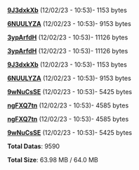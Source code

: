[**9J3dxkXb**](/data/9J3dxkXb.txt) (12/02/23 - 10:53)- 1153 bytes

[**6NUULYZA**](/data/6NUULYZA.txt) (12/02/23 - 10:53)- 9153 bytes

[**3ypArfdH**](/data/3ypArfdH.txt) (12/02/23 - 10:53)- 11126 bytes

[**3ypArfdH**](/data/3ypArfdH.txt) (12/02/23 - 10:53)- 11126 bytes

[**9J3dxkXb**](/data/9J3dxkXb.txt) (12/02/23 - 10:53)- 1153 bytes

[**6NUULYZA**](/data/6NUULYZA.txt) (12/02/23 - 10:53)- 9153 bytes

[**9wNuCsSE**](/data/9wNuCsSE.txt) (12/02/23 - 10:53)- 5425 bytes

[**ngFXQ7tn**](/data/ngFXQ7tn.txt) (12/02/23 - 10:53)- 4585 bytes

[**ngFXQ7tn**](/data/ngFXQ7tn.txt) (12/02/23 - 10:53)- 4585 bytes

[**9wNuCsSE**](/data/9wNuCsSE.txt) (12/02/23 - 10:53)- 5425 bytes

**Total Datas**: 9590

**Total Size**: 63.98 MB / 64.0 MB